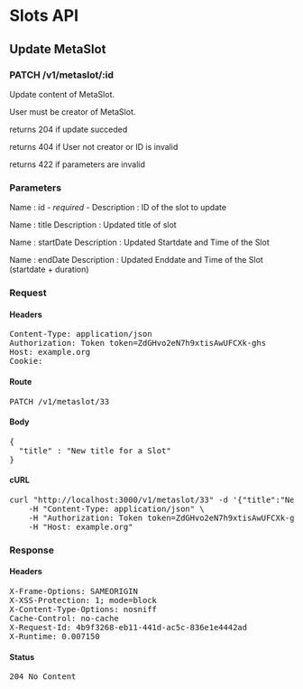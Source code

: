 # Slots API

## Update MetaSlot

### PATCH /v1/metaslot/:id

Update content of MetaSlot.

User must be creator of MetaSlot.

returns 204 if update succeded 

returns 404 if User not creator or ID is invalid

returns 422 if parameters are invalid

### Parameters

Name : id *- required -*
Description : ID of the slot to update

Name : title
Description : Updated title of slot

Name : startDate
Description : Updated Startdate and Time of the Slot

Name : endDate
Description : Updated Enddate and Time of the Slot (startdate + duration)

### Request

#### Headers

<pre>Content-Type: application/json
Authorization: Token token=ZdGHvo2eN7h9xtisAwUFCXk-ghs
Host: example.org
Cookie: </pre>

#### Route

<pre>PATCH /v1/metaslot/33</pre>

#### Body

<pre>{
  "title" : "New title for a Slot"
}</pre>

#### cURL

<pre class="request">curl &quot;http://localhost:3000/v1/metaslot/33&quot; -d &#39;{&quot;title&quot;:&quot;New title for a Slot&quot;}&#39; -X PATCH \
	-H &quot;Content-Type: application/json&quot; \
	-H &quot;Authorization: Token token=ZdGHvo2eN7h9xtisAwUFCXk-ghs&quot; \
	-H &quot;Host: example.org&quot;</pre>

### Response

#### Headers

<pre>X-Frame-Options: SAMEORIGIN
X-XSS-Protection: 1; mode=block
X-Content-Type-Options: nosniff
Cache-Control: no-cache
X-Request-Id: 4b9f3268-eb11-441d-ac5c-836e1e4442ad
X-Runtime: 0.007150</pre>

#### Status

<pre>204 No Content</pre>

